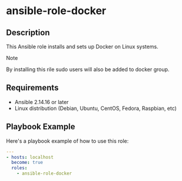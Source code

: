 # ansible-role-docker

## Description

This Ansible role installs and sets up Docker on Linux systems.

> [!NOTE]
> By installing this rile sudo users will also be added to docker group.

## Requirements

* Ansible 2.14.16 or later
* Linux distribution (Debian, Ubuntu, CentOS, Fedora, Raspbian, etc)

## Playbook Example

Here's a playbook example of how to use this role:

```yaml
---
- hosts: localhost
  become: true
  roles:
    - ansible-role-docker
```
